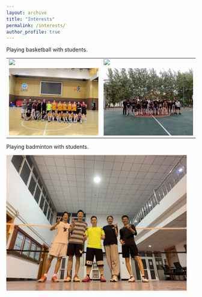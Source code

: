 ```yaml
---
layout: archive
title: "Interests"
permalink: /interests/
author_profile: true
---
```

Playing basketball with students.

<table>
<tr>
<td><img src='/images/basketball1.jpg'></td>
<td><img src='/images/basketball2.jpg'></td>
</tr>
<tr>
<td><img src='/images/basketball3.jpg'></td>
<td><img src='/images/basketball4.jpg'></td>
</tr></table>

Playing badminton with students.


<img src='/images/badminton1.jpg' width='480'>
